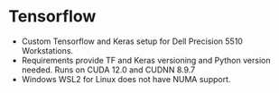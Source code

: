 # Tensorflow 
- Custom Tensorflow and Keras setup for Dell Precision 5510 Workstations.
- Requirements provide TF and Keras versioning and Python version needed. Runs on CUDA 12.0 and CUDNN 8.9.7
- Windows WSL2 for Linux does not have NUMA support.
